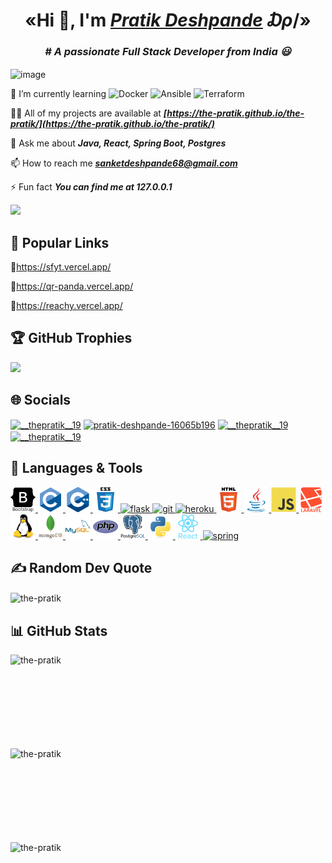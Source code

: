 <h1 align="center" >«Hi 👋, I'm <i><a href="https://the-pratik.github.io/the-pratik/">Pratik Deshpande</a> ₯</i>/»</h1>
<h3 align="center"><i># A passionate Full Stack Developer from India 😃</i></h3>

<img alt="image" align="center" src="https://user-images.githubusercontent.com/66945794/214227957-0da46a6e-f095-47dc-b986-320fee793b01.png">

🌱 I’m currently learning <img src="https://img.shields.io/badge/Docker-2CA5E0?style=for-the-badge&logo=docker&logoColor=white" alt="Docker" /> <img src="https://img.shields.io/badge/Ansible-000000?style=for-the-badge&logo=ansible&logoColor=white" alt="Ansible" /> <img src="https://img.shields.io/badge/Terraform-7B42BC?style=for-the-badge&logo=terraform&logoColor=white" alt="Terraform" />

👨‍💻 All of my projects are available at <i><b>[https://the-pratik.github.io/the-pratik/](https://the-pratik.github.io/the-pratik/) </b></i>

💬 Ask me about <i><b>Java, React, Spring Boot, Postgres</b></i>

📫 How to reach me <i><b>sanketdeshpande68@gmail.com</b></i>

⚡ Fun fact <i><b>You can find me at 127.0.0.1</b></i>

[![](https://visitcount.itsvg.in/api?id=the-pratik&icon=6&color=6)](https://visitcount.itsvg.in)

## 🎁 Popular Links

🎯https://sfyt.vercel.app/

🎯https://qr-panda.vercel.app/

🎯https://reachy.vercel.app/

## 🏆 GitHub Trophies

![](https://github-profile-trophy.vercel.app/?username=the-pratik&theme=radical&no-frame=false&no-bg=false&margin-w=4)

## 🌐 Socials

<p align="left">
    <a href="https://twitter.com/__thepratik__19" target="blank"><img align="center" src="https://img.shields.io/badge/Twitter-1DA1F2?style=for-the-badge&logo=twitter&logoColor=white" alt="__thepratik__19" /></a>
    <a href="https://linkedin.com/in/pratik-deshpande-16065b196" target="blank"><img align="center" src="https://img.shields.io/badge/LinkedIn-0077B5?style=for-the-badge&logo=linkedin&logoColor=white" alt="pratik-deshpande-16065b196" /></a>
    <a href="https://instagram.com/__thepratik__19" target="blank"><img align="center" src="https://img.shields.io/badge/Instagram-E4405F?style=for-the-badge&logo=instagram&logoColor=white" alt="__thepratik__19" /></a>
    <a href="https://www.hackerrank.com/__thepratik__19" target="blank"><img align="center" src="https://img.shields.io/badge/-Hackerrank-2EC866?style=for-the-badge&logo=HackerRank&logoColor=white" alt="__thepratik__19" /></a>
</p>

## 🤖 Languages & Tools

<p align="left"> <a href="https://getbootstrap.com" target="_blank" rel="noreferrer"> <img src="https://raw.githubusercontent.com/devicons/devicon/master/icons/bootstrap/bootstrap-plain-wordmark.svg" alt="bootstrap" width="40" height="40"/> </a> <a href="https://www.cprogramming.com/" target="_blank" rel="noreferrer"> <img src="https://raw.githubusercontent.com/devicons/devicon/master/icons/c/c-original.svg" alt="c" width="40" height="40"/> </a> <a href="https://www.w3schools.com/cpp/" target="_blank" rel="noreferrer"> <img src="https://raw.githubusercontent.com/devicons/devicon/master/icons/cplusplus/cplusplus-original.svg" alt="cplusplus" width="40" height="40"/> </a> <a href="https://www.w3schools.com/css/" target="_blank" rel="noreferrer"> <img src="https://raw.githubusercontent.com/devicons/devicon/master/icons/css3/css3-original-wordmark.svg" alt="css3" width="40" height="40"/> </a> <a href="https://flask.palletsprojects.com/" target="_blank" rel="noreferrer"> <img src="https://www.vectorlogo.zone/logos/pocoo_flask/pocoo_flask-icon.svg" alt="flask" width="40" height="40"/> </a> <a href="https://git-scm.com/" target="_blank" rel="noreferrer"> <img src="https://www.vectorlogo.zone/logos/git-scm/git-scm-icon.svg" alt="git" width="40" height="40"/> </a> <a href="https://heroku.com" target="_blank" rel="noreferrer"> <img src="https://www.vectorlogo.zone/logos/heroku/heroku-icon.svg" alt="heroku" width="40" height="40"/> </a> <a href="https://www.w3.org/html/" target="_blank" rel="noreferrer"> <img src="https://raw.githubusercontent.com/devicons/devicon/master/icons/html5/html5-original-wordmark.svg" alt="html5" width="40" height="40"/> </a> <a href="https://www.java.com" target="_blank" rel="noreferrer"> <img src="https://raw.githubusercontent.com/devicons/devicon/master/icons/java/java-original.svg" alt="java" width="40" height="40"/> </a> <a href="https://developer.mozilla.org/en-US/docs/Web/JavaScript" target="_blank" rel="noreferrer"> <img src="https://raw.githubusercontent.com/devicons/devicon/master/icons/javascript/javascript-original.svg" alt="javascript" width="40" height="40"/> </a> <a href="https://laravel.com/" target="_blank" rel="noreferrer"> <img src="https://raw.githubusercontent.com/devicons/devicon/master/icons/laravel/laravel-plain-wordmark.svg" alt="laravel" width="40" height="40"/> </a> <a href="https://www.linux.org/" target="_blank" rel="noreferrer"> <img src="https://raw.githubusercontent.com/devicons/devicon/master/icons/linux/linux-original.svg" alt="linux" width="40" height="40"/> </a> <a href="https://www.mongodb.com/" target="_blank" rel="noreferrer"> <img src="https://raw.githubusercontent.com/devicons/devicon/master/icons/mongodb/mongodb-original-wordmark.svg" alt="mongodb" width="40" height="40"/> </a> <a href="https://www.mysql.com/" target="_blank" rel="noreferrer"> <img src="https://raw.githubusercontent.com/devicons/devicon/master/icons/mysql/mysql-original-wordmark.svg" alt="mysql" width="40" height="40"/> </a> <a href="https://www.php.net" target="_blank" rel="noreferrer"> <img src="https://raw.githubusercontent.com/devicons/devicon/master/icons/php/php-original.svg" alt="php" width="40" height="40"/> </a> <a href="https://www.postgresql.org" target="_blank" rel="noreferrer"> <img src="https://raw.githubusercontent.com/devicons/devicon/master/icons/postgresql/postgresql-original-wordmark.svg" alt="postgresql" width="40" height="40"/> </a> <a href="https://www.python.org" target="_blank" rel="noreferrer"> <img src="https://raw.githubusercontent.com/devicons/devicon/master/icons/python/python-original.svg" alt="python" width="40" height="40"/> </a> <a href="https://reactjs.org/" target="_blank" rel="noreferrer"> <img src="https://raw.githubusercontent.com/devicons/devicon/master/icons/react/react-original-wordmark.svg" alt="react" width="40" height="40"/> </a> <a href="https://spring.io/" target="_blank" rel="noreferrer"> <img src="https://www.vectorlogo.zone/logos/springio/springio-icon.svg" alt="spring" width="40" height="40"/> </a> </p>

## ✍️ Random Dev Quote

<p style="margin: 0 auto"><img align="center" src="https://quotes-github-readme.vercel.app/api?type=vetical&theme=radical" alt="the-pratik" /></p>

## 📊 GitHub Stats

<p><img align="left" width="300" height="150px" src="https://github-readme-stats.vercel.app/api?username=the-pratik&theme=radical&hide_border=false&include_all_commits=true&count_private=true" alt="the-pratik" /></p>

<p><img align="left" width="300" height="150px" src="https://github-readme-streak-stats.herokuapp.com/?user=the-pratik&theme=radical&hide_border=false" alt="the-pratik" /></p>

<p><img align="left" width="300" height="150px" src="https://github-readme-stats.vercel.app/api/top-langs/?username=the-pratik&theme=radical&hide_border=false&include_all_commits=true&count_private=true&layout=compact" alt="the-pratik" /></p>
